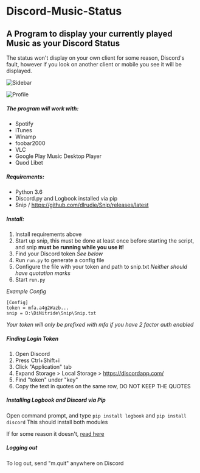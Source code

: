 # Discord-Music-Status
## A Program to display your currently played Music as your Discord Status

The status won't display on your own client for some reason, Discord's fault, however if you look on another client or mobile you see it will be displayed.

![Sidebar](http://storage.dinitride.win/sidebar_example.png)

![Profile](http://storage.dinitride.win/profile_example.png)

##### The program will work with:
- Spotify
- iTunes
- Winamp
- foobar2000
- VLC
- Google Play Music Desktop Player
- Quod Libet

##### Requirements:
- Python 3.6
- Discord.py and Logbook installed via pip
- Snip / https://github.com/dlrudie/Snip/releases/latest

##### Install:
1. Install requirements above
2. Start up snip, this must be done at least once before starting the script, and snip **must be running while you use it!**
3. Find your Discord token *See below*
4. Run `run.py` to generate a config file
5. Configure the file with your token and path to snip.txt *Neither should have quotation marks*
6. Start `run.py`

*Example Config*
```
[Config]
token = mfa.a4g2Wazb... 
snip = D:\DiNitride\Snip\Snip.txt
```

*Your token will only be prefixed with mfa if you have 2 factor auth enabled*

##### Finding Login Token
1. Open Discord
2. Press Ctrl+Shift+i
3. Click "Application" tab
4. Expand Storage > Local Storage > https://discordapp.com/
5. Find "token" under "key"
6. Copy the text in quotes on the same row, DO NOT KEEP THE QUOTES

##### Installing Logbook and Discord via Pip

Open command prompt, and type `pip install logbook` and `pip install discord`
This should install both modules

If for some reason it doesn't, [read here](https://packaging.python.org/tutorials/installing-packages/)

##### Logging out
To log out, send "m.quit" anywhere on Discord
